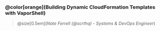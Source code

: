 ### @color[orange](Building Dynamic CloudFormation Templates with VaporShell)

> @size[0.5em](_Nate Ferrell (@scrthq) - Systems & DevOps Engineer_)
